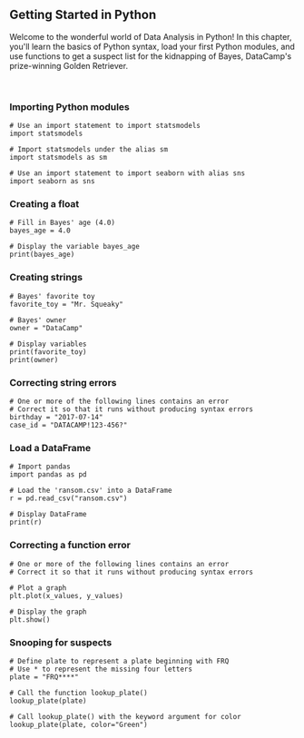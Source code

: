 ## Getting Started in Python

Welcome to the wonderful world of Data Analysis in Python! In this chapter, you'll learn the basics of Python syntax, load your first Python modules, and use functions to get a suspect list for the kidnapping of Bayes, DataCamp's prize-winning Golden Retriever.

<br>

### Importing Python modules

```
# Use an import statement to import statsmodels
import statsmodels

# Import statsmodels under the alias sm
import statsmodels as sm

# Use an import statement to import seaborn with alias sns
import seaborn as sns
```

### Creating a float

```
# Fill in Bayes' age (4.0)
bayes_age = 4.0

# Display the variable bayes_age
print(bayes_age)
```

### Creating strings

```
# Bayes' favorite toy
favorite_toy = "Mr. Squeaky"

# Bayes' owner
owner = "DataCamp"

# Display variables
print(favorite_toy)
print(owner)
```

### Correcting string errors

```
# One or more of the following lines contains an error
# Correct it so that it runs without producing syntax errors
birthday = "2017-07-14"
case_id = "DATACAMP!123-456?"
```

### Load a DataFrame

```
# Import pandas
import pandas as pd

# Load the 'ransom.csv' into a DataFrame
r = pd.read_csv("ransom.csv")

# Display DataFrame
print(r)
```

### Correcting a function error

```
# One or more of the following lines contains an error
# Correct it so that it runs without producing syntax errors

# Plot a graph
plt.plot(x_values, y_values)

# Display the graph
plt.show()
```

### Snooping for suspects

```
# Define plate to represent a plate beginning with FRQ
# Use * to represent the missing four letters
plate = "FRQ****"

# Call the function lookup_plate()
lookup_plate(plate)

# Call lookup_plate() with the keyword argument for color
lookup_plate(plate, color="Green")
```